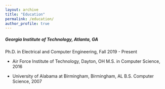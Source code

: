 ```yaml
---
layout: archive
title: "Education"
permalink: /education/
author_profile: true
---
```


##### Georgia Institute of Technology, Atlanta, GA
Ph.D. in Electrical and Computer Engineering,  Fall 2019 - Present

* Air Force Institute of Technology, Dayton, OH
M.S. in Computer Science,  2016

* University of Alabama at Birmingham, Birmingham, AL
B.S. Computer Science, 2007
